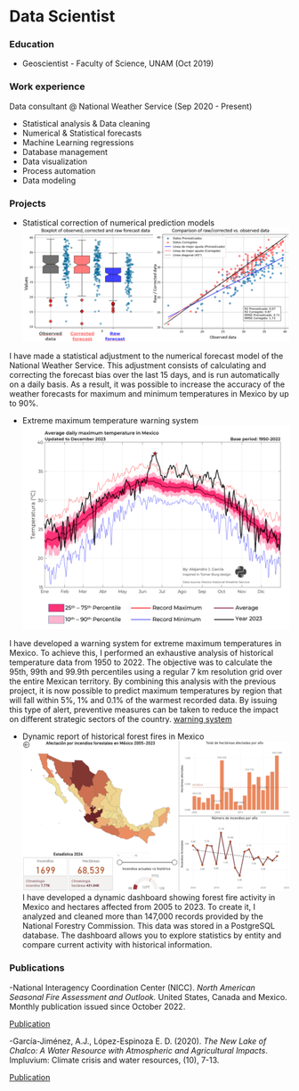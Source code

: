 # Data Scientist

### Education
- Geoscientist - Faculty of Science, UNAM (Oct 2019)

### Work experience
Data consultant @ National Weather Service (Sep 2020 - Present)
- Statistical analysis & Data cleaning
- Numerical & Statistical forecasts
- Machine Learning regressions
- Database management
- Data visualization
- Process automation
- Data modeling

### Projects

- Statistical correction of numerical prediction models
  ![Gráficas](/assets/img/data_1.png)

I have made a statistical adjustment to the numerical forecast model of the National Weather Service. This adjustment consists of calculating and correcting the forecast bias over the last 15 days, and is run automatically on a daily basis. As a result, it was possible to increase the accuracy of the weather forecasts for maximum and minimum temperatures in Mexico by up to 90%.

- Extreme maximum temperature warning system
  ![Percentil](/assets/img/data_2.png)
  
I have developed a warning system for extreme maximum temperatures in Mexico. To achieve this, I performed an exhaustive analysis of historical temperature data from 1950 to 2022. The objective was to calculate the 95th, 99th and 99.9th percentiles using a regular 7 km resolution grid over the entire Mexican territory. By combining this analysis with the previous project, it is now possible to predict maximum temperatures by region that will fall within 5%, 1% and 0.1% of the warmest recorded data. By issuing this type of alert, preventive measures can be taken to reduce the impact on different strategic sectors of the country.
 [warning system](https://smn.conagua.gob.mx/es/mapas-de-pronostico-de-temperatura-maxima-extrema)
  
- Dynamic report of historical forest fires in Mexico
  ![Tablero](/assets/img/data_3.png)
I have developed a dynamic dashboard showing forest fire activity in Mexico and hectares affected from 2005 to 2023. To create it, I analyzed and cleaned more than 147,000 records provided by the National Forestry Commission. This data was stored in a PostgreSQL database. The dashboard allows you to explore statistics by entity and compare current activity with historical information.


### Publications
-National Interagency Coordination Center (NICC). *North American Seasonal Fire Assessment and Outlook.* United
States, Canada and Mexico. Monthly publication issued since October 2022.

[Publication](https://www.nifc.gov/nicc-files/predictive/outlooks/NA_Outlook.pdf)

-García-Jiménez, A.J., López-Espinoza E. D. (2020). *The New Lake of Chalco: A Water Resource with Atmospheric and Agricultural Impacts*. Impluvium: Climate crisis and water resources, (10), 7-13.

[Publication](http://www.agua.unam.mx/assets/pdfs/impluvium/numero10.pdf)


